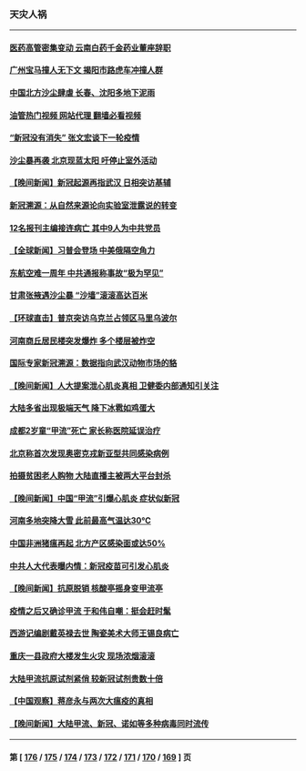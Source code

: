 ### 天灾人祸
---
#### [医药高管密集变动 云南白药千金药业董座辞职](../../pages/ncid280/n13956070.md?03230045) 
#### [广州宝马撞人无下文 揭阳市路虎车冲撞人群](../../pages/ncid280/n13956003.md?03230045) 
#### [中国北方沙尘肆虐 长春、沈阳多地下泥雨](../../pages/ncid280/n13955940.md?03230045) 
#### [油管热门视频 网站代理 翻墙必看视频](http://138.2.39.72:81/youtube.html?epic-marker?03230045)
#### [“新冠没有消失” 张文宏谈下一轮疫情](../../pages/ncid280/n13955924.md?03230045) 
#### [沙尘暴再袭 北京现蓝太阳 吁停止室外活动](../../pages/ncid280/n13955871.md?03230045) 
#### [【晚间新闻】新冠起源再指武汉 日相突访基辅](../../pages/ncid280/n13955692.md?03230045) 
#### [新冠溯源：从自然来源论向实验室泄露说的转变](../../pages/ncid280/n13954755.md?03230045) 
#### [12名报刊主编接连病亡 其中9人为中共党员](../../pages/ncid280/n13955316.md?03230045) 
#### [【全球新闻】习普会登场 中美俄隔空角力](../../pages/ncid280/n13955058.md?03230045) 
#### [东航空难一周年 中共通报称事故“极为罕见”](../../pages/ncid280/n13954668.md?03230045) 
#### [甘肃张掖遇沙尘暴 “沙墙”滚滚高达百米](../../pages/ncid280/n13954469.md?03230045) 
#### [【环球直击】普京突访乌克兰占领区马里乌波尔](../../pages/ncid280/n13953443.md?03230045) 
#### [河南商丘居民楼突发爆炸 多个楼层被炸空](../../pages/ncid280/n13953434.md?03230045) 
#### [国际专家新冠溯源：数据指向武汉动物市场的貉](../../pages/ncid280/n13953388.md?03230045) 
#### [【晚间新闻】人大提案泄心肌炎真相 卫健委内部通知引关注](../../pages/ncid280/n13952941.md?03230045) 
#### [大陆多省出现极端天气 降下冰雹如鸡蛋大](../../pages/ncid280/n13952964.md?03230045) 
#### [成都2岁童“甲流”死亡 家长称医院延误治疗](../../pages/ncid280/n13953012.md?03230045) 
#### [北京称首次发现奥密克戎新亚型共同感染病例](../../pages/ncid280/n13952861.md?03230045) 
#### [拍摄贫困老人购物 大陆直播主被两大平台封杀](../../pages/ncid280/n13952368.md?03230045) 
#### [【晚间新闻】中国“甲流”引爆心肌炎 症状似新冠](../../pages/ncid280/n13952290.md?03230045) 
#### [河南多地突降大雪  此前最高气温达30℃](../../pages/ncid280/n13951507.md?03230045) 
#### [中国非洲猪瘟再起 北方产区感染面或达50%](../../pages/ncid280/n13951496.md?03230045) 
#### [中共人大代表曝内情：新冠疫苗可引发心肌炎](../../pages/ncid280/n13951109.md?03230045) 
#### [【晚间新闻】抗原脱销 核酸亭摇身变甲流亭](../../pages/ncid280/n13950209.md?03230045) 
#### [疫情之后又确诊甲流 于和伟自嘲：挺会赶时髦](../../pages/ncid280/n13950227.md?03230045) 
#### [西游记编剧戴英禄去世 陶瓷美术大师王锡良病亡](../../pages/ncid280/n13950153.md?03230045) 
#### [重庆一县政府大楼发生火灾 现场浓烟滚滚](../../pages/ncid280/n13950087.md?03230045) 
#### [大陆甲流抗原试剂紧俏 较新冠试剂贵数十倍](../../pages/ncid280/n13950039.md?03230045) 
#### [【中国观察】蒋彦永与两次大瘟疫的真相](../../pages/ncid280/n13949930.md?03230045) 
#### [【晚间新闻】大陆甲流、新冠、诺如等多种病毒同时流传](../../pages/ncid280/n13949969.md?03230045) 

---
#### 第 [ [176](./176.md?03230045) / [175](./175.md?03230045) / [174](./174.md?03230045) / [173](./173.md?03230045) / [172](./172.md?03230045) / [171](./171.md?03230045) / [170](./170.md?03230045) / [169](./169.md?03230045) ] 页
